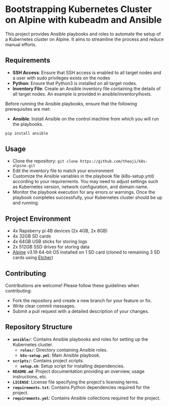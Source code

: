 # Bootstrapping Kubernetes Cluster on Alpine with kubeadm and Ansible

This project provides Ansible playbooks and roles to automate the setup of a Kubernetes cluster on Alpine. It aims to streamline the process and reduce manual efforts.

## Requirements 

- **SSH Access**: Ensure that SSH access is enabled to all target nodes and a user with sudo privileges exists on the nodes
- **Python**: Ensure that Python3 is installed on all target nodes.
- **Inventory File**: Create an Ansible inventory file containing the details of all target nodes. An example is provided in ansible/inventory/hosts.

Before running the Ansible playbooks, ensure that the following prerequisites are met:
  - **Ansible**: Install Ansible on the control machine from which you will run the playbooks.
  ```bash
  pip install ansible
  ```

## Usage
- Clone the repository: `git clone https://github.com/theaji/k8s-alpine.git`
- Edit the inventory file to match your environment
- Customize the Ansible variables in the playbook file (k8s-setup.yml) according to your requirements. You may need to adjust settings such as Kubernetes version, network configuration, and domain name.
- Monitor the playbook execution for any errors or warnings. Once the playbook completes successfully, your Kubernetes cluster should be up and running.

## Project Environment

- 4x Rapsberry pi 4B devices (2x 4GB, 2x 8GB)
- 4x 32GB SD cards
- 4x 64GB USB sticks for storing logs
- 2x 512GB SSD drives for storing data 
- [Alpine](https://www.alpinelinux.org/downloads/) v3.19 64-bit OS installed on 1 SD card (cloned to remaining 3 SD cards using [Etcher](https://etcher.balena.io/#download-etcher))

## Contributing

Contributions are welcome! Please follow these guidelines when contributing:
- Fork the repository and create a new branch for your feature or fix.
- Write clear commit messages.
- Submit a pull request with a detailed description of your changes.

## Repository Structure

- **`ansible/`**: Contains Ansible playbooks and roles for setting up the Kubernetes cluster.
  - **`roles/`**: Directory containing Ansible roles.
  - **`k8s-setup.yml`**: Main Ansible playbook.
- **`scripts/`**: Contains project scripts.
  - **`setup.sh`**: Setup script for installing dependencies.
- **`README.md`**: Project documentation providing an overview, usage instructions, etc.
- **`LICENSE`**: License file specifying the project's licensing terms.
- **`requirements.txt`**: Contains Python dependencies required for the project.
- **`requirements.yml`**: Contains Ansible collections required for the project.
